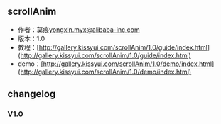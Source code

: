 ## scrollAnim
* 作者：莫痕<yongxin.myx@alibaba-inc.com>
* 版本：1.0
* 教程：[http://gallery.kissyui.com/scrollAnim/1.0/guide/index.html](http://gallery.kissyui.com/scrollAnim/1.0/guide/index.html)
* demo：[http://gallery.kissyui.com/scrollAnim/1.0/demo/index.html](http://gallery.kissyui.com/scrollAnim/1.0/demo/index.html)

## changelog

### V1.0




